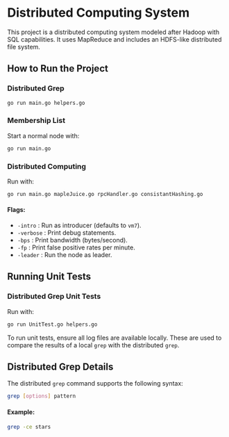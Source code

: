 
# Distributed Computing System

This project is a distributed computing system modeled after Hadoop with SQL capabilities. It uses MapReduce and includes an HDFS-like distributed file system.

## How to Run the Project

### Distributed Grep
```bash
go run main.go helpers.go
```

### Membership List
Start a normal node with:
```bash
go run main.go
```

### Distributed Computing
Run with:
```bash
go run main.go mapleJuice.go rpcHandler.go consistantHashing.go
```

#### Flags:
- `-intro` : Run as introducer (defaults to `vm7`).
- `-verbose` : Print debug statements.
- `-bps` : Print bandwidth (bytes/second).
- `-fp` : Print false positive rates per minute.
- `-leader` : Run the node as leader.

## Running Unit Tests

### Distributed Grep Unit Tests
Run with:
```bash
go run UnitTest.go helpers.go
```

To run unit tests, ensure all log files are available locally. These are used to compare the results of a local `grep` with the distributed `grep`.

## Distributed Grep Details

The distributed `grep` command supports the following syntax:
```bash
grep [options] pattern
```

#### Example:
```bash
grep -ce stars
```
```
